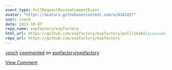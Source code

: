 ```yaml
---
event_type: PullRequestReviewCommentEvent
avatar: "https://avatars.githubusercontent.com/u/814322?"
user: vsoch
date: 2021-10-07
repo_name: expfactory/expfactory
html_url: https://github.com/expfactory/expfactory/pull/143#discussion_r724589131
repo_url: https://github.com/expfactory/expfactory
---
```


<a href='https://github.com/vsoch' target='_blank'>vsoch</a> <a href='https://github.com/expfactory/expfactory/pull/143#discussion_r724589131' target='_blank'>commented</a> on <a href='https://github.com/expfactory/expfactory' target='_blank'>expfactory/expfactory</a>

<a href='https://github.com/expfactory/expfactory/pull/143#discussion_r724589131' target='_blank'>View Comment</a>